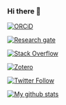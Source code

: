 ### Hi there 👋

<!--
**iago-pssjd/iago-pssjd** is a ✨ _special_ ✨ repository because its `README.md` (this file) appears on your GitHub profile.

Here are some ideas to get you started:

- 🔭 I’m currently working on ...
- 🌱 I’m currently learning ...
- 👯 I’m looking to collaborate on ...
- 🤔 I’m looking for help with ...
- 💬 Ask me about ...
- 📫 How to reach me: ...
- 😄 Pronouns: ...
- ⚡ Fun fact: ...
-->

<!--
<div itemscope itemtype="https://schema.org/Person"><a itemprop="sameAs" content="https://orcid.org/0000-0002-6725-2638" href="https://orcid.org/0000-0002-6725-2638" target="orcid.widget" rel="me noopener noreferrer" style="vertical-align:top;"><img src="https://orcid.org/sites/default/files/images/orcid_16x16.png" style="width:1em;margin-right:.5em;" alt="ORCID iD icon">https://orcid.org/0000-0002-6725-2638</a></div>
-->

<!--
[![GitHub followers](https://img.shields.io/github/followers/iago-pssjd?label=Follow%20me&style=flat-square&logo=github&logoColor=white&colorB=4CAF50)](https://github.com/login?return_to=%2Fiago-pssjd)
-->

[![ORCiD](https://img.shields.io/badge/-ORCiD-green.svg?style=flat-square&logo=orcid&colorB=gray&labelColor=white)](https://orcid.org/0000-0002-6725-2638)

[![Research gate](https://img.shields.io/badge/-Research%20Gate-green.svg?style=flat-square&logo=researchgate&logoColor=white&colorB=616161&labelColor=00BFA5)](https://www.researchgate.net/profile/Iago-Gine-Vazquez)

[![Stack Overflow](https://img.shields.io/badge/-Stack%20Overflow-green.svg?style=flat-square&logo=stackoverflow&colorB=gray&labelColor=white)](https://stackoverflow.com/users/997979/iago)

[![Zotero](https://img.shields.io/badge/-Zotero-green.svg?style=flat-square&logo=zotero&colorB=gray&labelColor=white&logoColor=CC2936)](https://www.zotero.org/iagogv)

[![Twitter Follow](https://img.shields.io/twitter/follow/Iago67522285?label=%20%40iago-pssjdstyle=flat-square&colorB=gray&labelColor=white&logo=twitter)](https://twitter.com/Iago67522285)

[![My github stats](https://github-readme-stats.vercel.app/api?username=iago-pssjd&count_private=true&show_icons=true&theme=cobalt)](https://github.com/anuraghazra/github-readme-stats)
